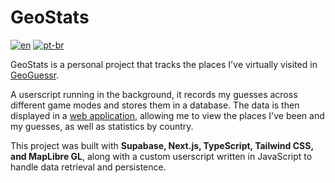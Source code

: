 # GeoStats

[![en](https://img.shields.io/badge/lang-en-red.svg)](README.md) [![pt-br](https://img.shields.io/badge/lang-pt--br-green.svg)](README.pt-br.md)

GeoStats is a personal project that tracks the places I've virtually visited in [GeoGuessr](https://www.geoguessr.com/).

A userscript running in the background, it records my guesses across different game modes and stores them in a database. The data is then displayed in a [web application](https://geostats.info), allowing me to view the places I've been and my guesses, as well as statistics by country.

This project was built with **Supabase, Next.js, TypeScript, Tailwind CSS, and MapLibre GL**, along with a custom userscript written in JavaScript to handle data retrieval and persistence.

